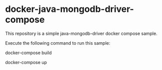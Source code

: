 # docker-java-mongodb-driver-compose

This repository is a simple java-mongodb-driver docker compose sample.

Execute the following command to run this sample:

docker-compose build

docker-compose up

